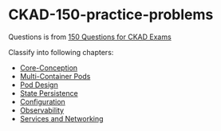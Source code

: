 # CKAD-150-practice-problems

Questions is from [150 Questions for CKAD Exams](https://medium.com/bb-tutorials-and-thoughts/practice-enough-with-these-questions-for-the-ckad-exam-2f42d1228552)

Classify into following chapters:

* [Core-Conception](./Core-Concepts.md)
* [Multi-Container Pods](./Multiple-Container-Pod.md)
* [Pod Design](./Pod-Design.md)
* [State Persistence](./State-Persistence.md)
* [Configuration](./Configuration.md)
* [Observability](./Observability.md)
* [Services and Networking](./Services-And-Networking.md)